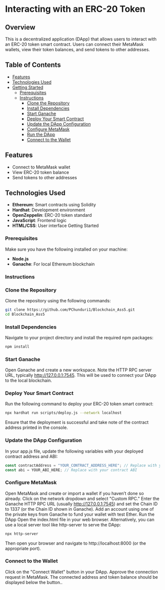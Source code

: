# Interacting with an ERC-20 Token

## Overview
This is a decentralized application (DApp) that allows users to interact with an ERC-20 token smart contract. Users can connect their MetaMask wallets, view their token balances, and send tokens to other addresses.

## Table of Contents
- [Features](#features)
- [Technologies Used](#technologies-used)
- [Getting Started](#getting-started)
  - [Prerequisites](#prerequisites)
  - [Instructions](#instructions)
    - [Clone the Repository](#clone-the-repository)
    - [Install Dependencies](#install-dependencies)
    - [Start Ganache](#start-ganache)
    - [Deploy Your Smart Contract](#deploy-your-smart-contract)
    - [Update the DApp Configuration](#update-the-dapp-configuration)
    - [Configure MetaMask](#configure-metamask)
    - [Run the DApp](#run-the-dapp)
    - [Connect to the Wallet](#connect-to-the-wallet)
## Features
- Connect to MetaMask wallet
- View ERC-20 token balance
- Send tokens to other addresses
## Technologies Used
- **Ethereum**: Smart contracts using Solidity
- **Hardhat**: Development environment
- **OpenZeppelin**: ERC-20 token standard
- **JavaScript**: Frontend logic
- **HTML/CSS**: User interface
Getting Started
### Prerequisites
Make sure you have the following installed on your machine:
- **Node.js**
- **Ganache**: For local Ethereum blockchain

### Instructions

### Clone the Repository
Clone the repository using the following commands:
```bash
git clone https://github.com/PChunduri1/Blockchain_Ass5.git
cd Blockchain_Ass5
```
### Install Dependencies
Navigate to your project directory and install the required npm packages:

```bash
npm install
```
### Start Ganache
Open Ganache and create a new workspace. Note the HTTP RPC server URL, typically http://127.0.0.1:7545. This will be used to connect your DApp to the local blockchain.

### Deploy Your Smart Contract
Run the following command to deploy your ERC-20 token smart contract:

```bash
npx hardhat run scripts/deploy.js --network localhost
```
Ensure that the deployment is successful and take note of the contract address printed in the console.

### Update the DApp Configuration
In your app.js file, update the following variables with your deployed contract address and ABI:

```javascript
const contractAddress = "YOUR_CONTRACT_ADDRESS_HERE"; // Replace with your contract address
const abi = YOUR_ABI_HERE; // Replace with your contract ABI
```
### Configure MetaMask
Open MetaMask and create or import a wallet if you haven’t done so already.
Click on the network dropdown and select "Custom RPC."
Enter the Ganache HTTP RPC URL (usually http://127.0.0.1:7545) and set the Chain ID to 1337 (or the Chain ID shown in Ganache).
Add an account using one of the private keys from Ganache to fund your wallet with test Ether.
Run the DApp
Open the index.html file in your web browser. Alternatively, you can use a local server tool like http-server to serve the DApp:

```bash
npx http-server
```
Then open your browser and navigate to http://localhost:8000 (or the appropriate port).

### Connect to the Wallet
Click on the "Connect Wallet" button in your DApp.
Approve the connection request in MetaMask.
The connected address and token balance should be displayed below the button..
